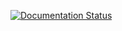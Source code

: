 [![Documentation Status](https://readthedocs.org/projects/kaapana-test/badge/?version=latest)](https://kaapana-test.readthedocs.io/en/latest/?badge=latest)
